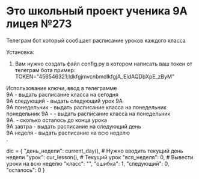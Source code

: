 # Это школьный проект ученика 9А лицея №273

Телеграм бот который сообщает расписание уроков каждого класса

Установка:
1) Вам нужно создать файл config.py в котором написать ваш токен от телеграм бота
пример:
TOKEN="456546321:ldkfgjmvcnbmdlkfgjA_EIdAQDbXpE_zByM"

Использование
ключи, ввод в телеграмме  
9А - выдать расписание класса на сегодня  
9А следующий - выдать следующий урок 9А  
9А понедельник - выдать расписание класса на понедельник  
понедельник 9А - - выдать расписание класса на понедельник  
9A. - сколько осталось до конца урока  
9А завтра - выдать расписание на следующий день  
9А неделя - выдать расписание на всю неделю  
.

dic = {
    "день_недели": current_day(),  # Нужно вводить текущий день недели
    "урок": cur_lesson(),  # Текущий урок
    "вся_неделя": 0,  # Вывести уроки на всю неделю
    "класс": "",
    "ошибка": 1,
    "следующий": 0,
    "осталось": 0
}